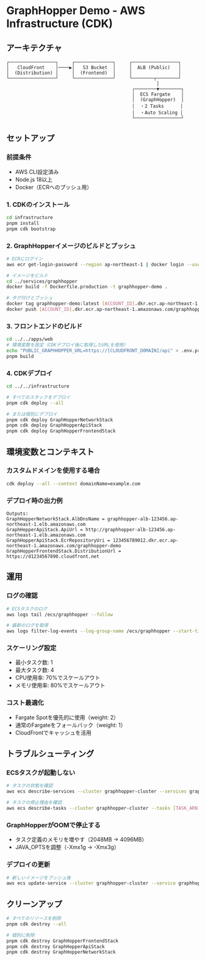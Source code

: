 # GraphHopper Demo - AWS Infrastructure (CDK)

## アーキテクチャ

```
┌─────────────────┐     ┌──────────────┐     ┌─────────────────┐
│   CloudFront    │────▶│   S3 Bucket  │     │  ALB (Public)   │
│  (Distribution) │     │  (Frontend)  │     │                 │
└─────────────────┘     └──────────────┘     └────────┬────────┘
                                                       │
                                              ┌────────▼────────┐
                                              │  ECS Fargate    │
                                              │  (GraphHopper)  │
                                              │  ・2 Tasks      │
                                              │  ・Auto Scaling │
                                              └─────────────────┘
```

## セットアップ

### 前提条件
- AWS CLI設定済み
- Node.js 18以上
- Docker（ECRへのプッシュ用）

### 1. CDKのインストール
```bash
cd infrastructure
pnpm install
pnpm cdk bootstrap
```

### 2. GraphHopperイメージのビルドとプッシュ
```bash
# ECRにログイン
aws ecr get-login-password --region ap-northeast-1 | docker login --username AWS --password-stdin [ACCOUNT_ID].dkr.ecr.ap-northeast-1.amazonaws.com

# イメージをビルド
cd ../services/graphhopper
docker build -f Dockerfile.production -t graphhopper-demo .

# タグ付けとプッシュ
docker tag graphhopper-demo:latest [ACCOUNT_ID].dkr.ecr.ap-northeast-1.amazonaws.com/graphhopper-demo:latest
docker push [ACCOUNT_ID].dkr.ecr.ap-northeast-1.amazonaws.com/graphhopper-demo:latest
```

### 3. フロントエンドのビルド
```bash
cd ../../apps/web
# 環境変数を設定（CDKデプロイ後に取得したURLを使用）
echo "PUBLIC_GRAPHHOPPER_URL=https://[CLOUDFRONT_DOMAIN]/api" > .env.production
pnpm build
```

### 4. CDKデプロイ
```bash
cd ../../infrastructure

# すべてのスタックをデプロイ
pnpm cdk deploy --all

# または個別にデプロイ
pnpm cdk deploy GraphHopperNetworkStack
pnpm cdk deploy GraphHopperApiStack
pnpm cdk deploy GraphHopperFrontendStack
```

## 環境変数とコンテキスト

### カスタムドメインを使用する場合
```bash
cdk deploy --all --context domainName=example.com
```

### デプロイ時の出力例
```
Outputs:
GraphHopperNetworkStack.AlbDnsName = graphhopper-alb-123456.ap-northeast-1.elb.amazonaws.com
GraphHopperApiStack.ApiUrl = http://graphhopper-alb-123456.ap-northeast-1.elb.amazonaws.com
GraphHopperApiStack.EcrRepositoryUri = 123456789012.dkr.ecr.ap-northeast-1.amazonaws.com/graphhopper-demo
GraphHopperFrontendStack.DistributionUrl = https://d1234567890.cloudfront.net
```

## 運用

### ログの確認
```bash
# ECSタスクのログ
aws logs tail /ecs/graphhopper --follow

# 最新のログを取得
aws logs filter-log-events --log-group-name /ecs/graphhopper --start-time $(date -u -d '5 minutes ago' +%s)000
```

### スケーリング設定
- 最小タスク数: 1
- 最大タスク数: 4
- CPU使用率: 70%でスケールアウト
- メモリ使用率: 80%でスケールアウト

### コスト最適化
- Fargate Spotを優先的に使用（weight: 2）
- 通常のFargateをフォールバック（weight: 1）
- CloudFrontでキャッシュを活用

## トラブルシューティング

### ECSタスクが起動しない
```bash
# タスクの状態を確認
aws ecs describe-services --cluster graphhopper-cluster --services graphhopper-api

# タスクの停止理由を確認
aws ecs describe-tasks --cluster graphhopper-cluster --tasks [TASK_ARN]
```

### GraphHopperがOOMで停止する
- タスク定義のメモリを増やす（2048MB → 4096MB）
- JAVA_OPTSを調整（-Xmx1g → -Xmx3g）

### デプロイの更新
```bash
# 新しいイメージをプッシュ後
aws ecs update-service --cluster graphhopper-cluster --service graphhopper-api --force-new-deployment
```

## クリーンアップ
```bash
# すべてのリソースを削除
pnpm cdk destroy --all

# 個別に削除
pnpm cdk destroy GraphHopperFrontendStack
pnpm cdk destroy GraphHopperApiStack
pnpm cdk destroy GraphHopperNetworkStack
```